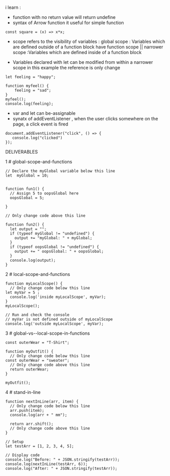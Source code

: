 i learn :
* function with no  return value will return undefine
* syntax of Arrow function  it useful for simple  function
```
const square = (x) => x*x;  
```
* scope refers to the visibility of variables :
global scope : Variables which are defined outside of a function block have
function scope || narrower scope :Variables which are defined inside of a function block

* Variables declared with let can be modified from within a narrower scope
in this example the reference is only change
```
let feeling = "happy";

function myfeel() {
    feeling = "sad";
}
myfeel();
console.log(feeling);
```
* var and let can be-assignable 
* synatx of addEventListener , when the user clicks somewhere on the page, a click event is fired 

 ```
document.addEventListener("click", () => {
    console.log("clicked")
});
```

DELIVERABLES


1 # global-scope-and-functions

```
// Declare the myGlobal variable below this line
let  myGlobal = 10;


function fun1() {
  // Assign 5 to oopsGlobal here
  oopsGlobal = 5;

}

// Only change code above this line

function fun2() {
  let output = "";
  if (typeof myGlobal != "undefined") {
    output += "myGlobal: " + myGlobal;
  }
  if (typeof oopsGlobal != "undefined") {
    output += " oopsGlobal: " + oopsGlobal;
  }
  console.log(output);
}
```


2 # local-scope-and-functions
```
function myLocalScope() {
  // Only change code below this line
let myVar = 5 ;
  console.log('inside myLocalScope', myVar);
}
myLocalScope();

// Run and check the console
// myVar is not defined outside of myLocalScope
console.log('outside myLocalScope', myVar);
```

3 # global-vs--local-scope-in-functions
```// Setup
const outerWear = "T-Shirt";

function myOutfit() {
  // Only change code below this line
const outerWear = "sweater";
  // Only change code above this line
  return outerWear;
}

myOutfit();

```
4 # stand-in-line

```
function nextInLine(arr, item) {
  // Only change code below this line
  arr.push(item);
  console.log(arr + " mm");

  return arr.shift();
  // Only change code above this line
}

// Setup
let testArr = [1, 2, 3, 4, 5];

// Display code
console.log("Before: " + JSON.stringify(testArr));
console.log(nextInLine(testArr, 6));
console.log("After: " + JSON.stringify(testArr));

```

